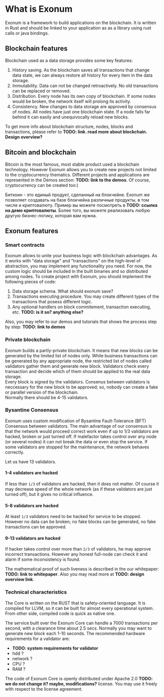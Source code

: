 # What is Exonum

Exonum is a framework to build applications on the blockchain. It is written in Rust and should be linked to your application as as a library using rust calls or java bindings.

## Blockchain features

Blockchain used as a data storage provides some key features:
1. History saving. As the blockchain saves all transactions that change data state, we can always restore all history for every item in the data storage.
2. Immutability. Data can not be changed retroactively. No old transactions can be replaced or removed. 
3. Distribution. Every node has its own copy of blockchain. If some nodes would be broken, the network itself will prolong its activity. 
4. Consistency. New changes to data storage are approved by consensus of nodes. All nodes have just one blockchain state. If a node falls far behind it can easily and unequivocally reload new blocks.

To get more info about blockchain structure, nodes, blocks and transactions, please refer to **TODO: link. read more about blockchain. Design overview?**

## Bitcoin and blockchain

Bitcoin is the most famous, most stable product used a blockchain technology. However Exonum allows you to create new projects not limited to the cryptocurrency thematics. Different projects and applications are represented in the Demos section: **TODO: link to the demos**. Of course, cryptocurrency can be created too:)

Биткоин - это единый продукт, сделанный на блокчейне. Exonum же позволяет создавать на базе блокчейна различные продукты, в том числе и криптовалюту. Пример вы можете посмотреть в **TODO: ссылка на демо криптовалюты**. Более того, вы можете реализовать любую другую бизнес-логику, которая вам нужна.


## Exonum features

### Smart contracts

Exonum allows to unite your business logic with blockchain advantages. As it works with "data storage" and "transactions" on the high-level of abstraction, you may implement any functionality you need. For now, the custom logic should be included in the built binaries and so distributed among nodes.
To create project with Exonum, you should implement the following pieces of code:

1. Data storage schema. What should exonum save?
2. Transactions executing procedure. You may create different types of the transactions that posess different logic.
3. Any optional handlers on block commitement, transaction executing, etc. **TODO: is it so? anything else?**

Also, you may refer to our demos and tutorials that shows the process step by step: **TODO: link to demos**

### Private blockchain

Exonum builds a partly-private blockchain. It means that new blocks can be generated by the limited list of nodes only. 
While business transactions can be generated by any appropriate node, the restricted list of nodes called validators gather them and generate new block. Validators check every transaction and decide which of them should be applied to the real data storage.  
Every block is signed by the validators. Consenus between validators is neccessary for the new block to be approved; so, nobody can create a fake or parallel version of the blockchain.  
Normally there should be 4-15 validators.

### Bysantine Consensus

Exonum uses custom modification of Bysantine Fault-Tolerance (BFT) Consensus between validators. The main advantage of our consensus is that the network would proceed correct work even if up to 1/3 validators are hacked, broken or just turned off. If malefactor takes control over any node (or several nodes) it can not break the data or even stop the service. If some validators are stopped for the maintenance, the network behaves correctly.

Let us have 13 validators.

#### 1-4 validators are hacked

If less than `1/3` of validators are hacked, then it does not matter. Of course it may decrease speed of the whole network (as if these validators are just turned off), but it gives no critical influence.

#### 5-8 validators are hacked

At least `1/3` validators need to be hacked for service to be stopped. However no data can be broken; no fake blocks can be generated, no fake transactions can be approved.

#### 9-13 validators are hacked

If hacker takes control over more than `2/3` of validators, he may approve incorrect transactions. However any honest full-node can check it and alarm if some inconsistency is found.

The mathematical proof of such liveness is described in the our whitepaper: **TODO: link to whitepaper**. Also you may read more at **TODO: design overview link**.

### Technical characteristics

The Core is written on the RUST that is safety-oriented language. It is compiled for LLVM, so it can be built for almost every operational system. From other side, compiled code is quick as native one.

The service built over the Exonum Core can handle a 7000 transactions per second, with a clearance time about 2.5 secs.
Normally you may want to generate new block each 1-10 seconds. The recommended hardware requirements for a validator are:
 - **TODO: system requirements for validator**
 - hdd ?
 - network ?
 - CPU ?
 - RAM ?
 
The code of Exonum Core is openly distributed under Apache 2.0 **TODO: we do not change it? maybe, modifications?** license. You may use it freely with respect to the license agreement. 

